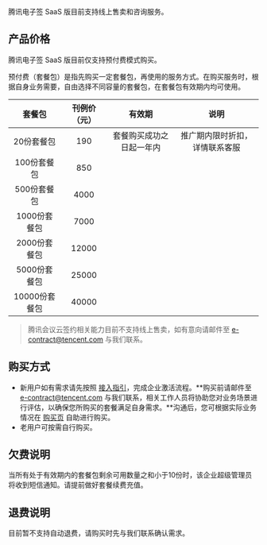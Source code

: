 腾讯电子签 SaaS 版目前支持线上售卖和咨询服务。

## 产品价格

腾讯电子签 SaaS 版目前仅支持预付费模式购买。

预付费（套餐包）是指先购买一定套餐包，再使用的服务方式。在购买服务时，根据自身业务需要，自由选择不同容量的套餐包，在套餐包有效期内均可使用。

|    套餐包     | 刊例价（元） |          有效期          |              说明              |
| :-----------: | :----------: | :----------------------: | :----------------------------: |
|  20份套餐包   |     190      | 套餐购买成功之日起一年内 | 推广期内限时折扣，详情联系客服 |
|  100份套餐包  |     850      |                          |                                |
|  500份套餐包  |     4000     |                          |                                |
| 1000份套餐包  |     7000     |                          |                                |
| 2000份套餐包  |    12000     |                          |                                |
| 5000份套餐包  |    25000     |                          |                                |
| 10000份套餐包 |    40000     |                          |                                |

>腾讯会议云签约相关能力目前不支持线上售卖，如有意向请邮件至 e-contract@tencent.com 与我们联系。

## 购买方式

- 新用户如有需求请先按照 [接入指引](https://cloud.tencent.com/document/product/1323/58492)，完成企业激活流程。**购买前请邮件至 e-contract@tencent.com 与我们联系，相关工作人员将协助您对业务场景进行评估，以确保您所购买的套餐满足自身需求。**沟通后，您可根据实际业务情况在 [购买页](https://buy.cloud.tencent.com/ess) 自助进行购买。
- 老用户可按需自行购买。

## 欠费说明

当所有处于有效期内的套餐包剩余可用数量之和小于10份时，该企业超级管理员将收到短信通知。请提前做好套餐续费充值。

## 退费说明

目前暂不支持自动退费，请购买时先与我们联系确认需求。